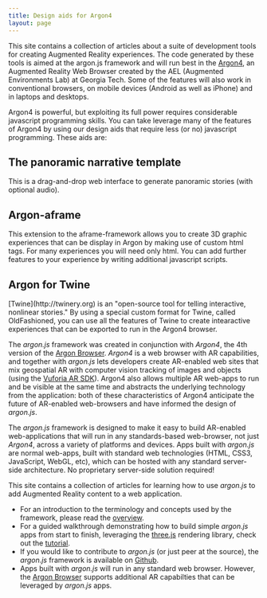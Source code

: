 ```yaml
---
title: Design aids for Argon4
layout: page
---
```

This site contains a collection of articles about a suite of development tools for creating Augmented Reality experiences. The code generated by these tools is aimed at the argon.js framework and will run best in the [Argon4](http://argonjs.io/argon-app/), an Augmented Reality Web Browser created by the AEL (Augmented Environments Lab) at Georgia Tech. Some of the features will also work in conventional browsers, on mobile devices (Android as well as iPhone) and in laptops and desktops. 

Argon4 is powerful, but exploiting its full power requires considerable javascript programming skills. You can take leverage many of the features of Argon4 by using our design aids that require less (or no) javascript programming. These aids are:

<h2> The panoramic narrative template</h2> This is a drag-and-drop web interface to generate panoramic stories (with optional audio).
<h2>Argon-aframe</h2> This extension to the aframe-framework allows you to create 3D graphic experiences that can be display in Argon by making use of custom html tags. For many experiences you will need only html. You can add further features to your experience by writing additional javascript scripts. 
<h2>Argon for Twine</h2> [Twine](http://twinery.org) is an "open-source tool for telling interactive, nonlinear stories."  By using a special custom format for Twine, called OldFashioned, you can use all the features of Twine to create intearactive experiences that can be exported to run in the Argon4 browser. 



The *argon.js* framework was created in conjunction with *Argon4*, the 4th version of the [Argon Browser](http://argonjs.io/argon-app/).  *Argon4* is a web browser with AR capabilities, and together with *argon.js* lets developers create AR-enabled web sites that mix geospatial AR with computer vision tracking of images and objects (using the [Vuforia AR SDK](https://www.vuforia.com)). Argon4 also allows multiple AR web-apps to run and be visible at the same time and abstracts the underlying technology from the application: both of these characteristics of Argon4 anticipate the future of AR-enabled web-browsers and have informed the design of *argon.js*.

The *argon.js* framework is designed to make it easy to build AR-enabled web-applications that will run in any standards-based web-browser, not just *Argon4*, across a variety of platforms and devices. Apps built with *argon.js* are normal web-apps, built with standard web technologies (HTML, CSS3, JavaScript, WebGL, etc), which can be hosted with any standard server-side architecture. No proprietary server-side solution required! 


This site contains a collection of articles for learning how to use *argon.js* to add Augmented Reality content to a web application. 

* For an introduction to the terminology and concepts used by the framework, please read the [overview](/concepts/overview/).
* For a guided walkthrough demonstrating how to build simple *argon.js* apps from start to finish, leveraging the [three.js](http://threejs.org) rendering library, check out the [tutorial](/tutorial/).
* If you would like to contribute to *argon.js* (or just peer at the source), the *argon.js* framework is available on [Github](https://github.com/argonjs/argon).
* Apps built with *argon.js* will run in any standard web browser. However, the [Argon Browser](http://argonjs.io/argon-app) supports additional AR capabilties that can be leveraged by *argon.js* apps.
